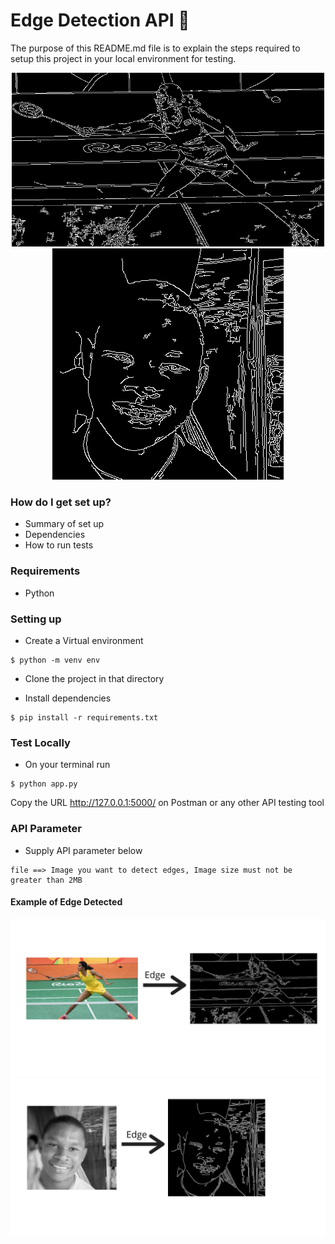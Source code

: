# Edge Detection API :rocket: 

The purpose of this README.md file is to explain the steps required to setup this project in your local environment for testing.

<div align='center'>
  <img src='./Images/response.png' width="500px">
</div>


<div align='center'>
  <img src='./Images/response2.png'>
</div>

### How do I get set up? ###

* Summary of set up
* Dependencies
* How to run tests

### Requirements ###
* Python


### Setting up ###

* Create a Virtual environment
```
$ python -m venv env
```
* Clone the project in that directory

* Install dependencies
```
$ pip install -r requirements.txt
```

### Test Locally ###

* On your terminal run

```
$ python app.py
```
Copy the URL http://127.0.0.1:5000/ on Postman or any other API testing tool

### API Parameter ###

* Supply API parameter below
```
file ==> Image you want to detect edges, Image size must not be greater than 2MB
```

#### Example of Edge Detected ####

<img src="Images/2.png" width="1000px"/>
<img src="Images/1.png" width="1000px"/>